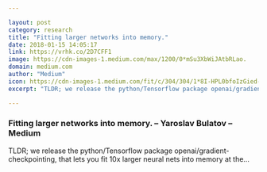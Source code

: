 ```yaml
---

layout: post
category: research
title: "Fitting larger networks into memory."
date: 2018-01-15 14:05:17
link: https://vrhk.co/2D7CFF1
image: https://cdn-images-1.medium.com/max/1200/0*mSu3XbWiJAtbRLao.
domain: medium.com
author: "Medium"
icon: https://cdn-images-1.medium.com/fit/c/304/304/1*8I-HPL0bfoIzGied-dzOvA.png
excerpt: "TLDR; we release the python/Tensorflow package openai/gradient-checkpointing, that lets you fit 10x larger neural nets into memory at the…"

---
```


### Fitting larger networks into memory. – Yaroslav Bulatov – Medium

TLDR; we release the python/Tensorflow package openai/gradient-checkpointing, that lets you fit 10x larger neural nets into memory at the…